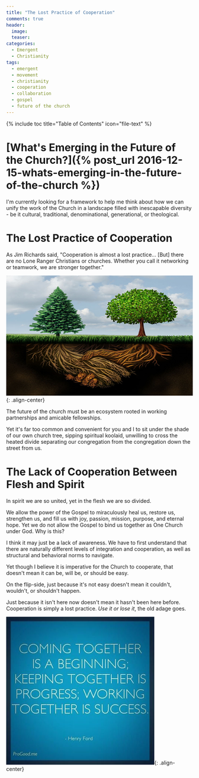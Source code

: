 ```yaml
---
title: "The Lost Practice of Cooperation"
comments: true
header:
  image:
  teaser:
categories:
  - Emergent
  - Christianity
tags:
  - emergent
  - movement
  - christianity
  - cooperation
  - collaboration
  - gospel
  - future of the church
---
```


{% include toc title="Table of Contents" icon="file-text" %}

# [What's Emerging in the Future of the Church?]({% post_url 2016-12-15-whats-emerging-in-the-future-of-the-church %})

I'm currently looking for a framework to help me think about how we can unify the work of the Church in a landscape filled with inescapable diversity - be it cultural, traditional, denominational, generational, or theological.

<!--more-->

# The Lost Practice of Cooperation

As Jim Richards said, "Cooperation is almost a lost practice... [But] there are no Lone Ranger Christians or churches. Whether you call it networking or teamwork, we are stronger together."

![Trees Linking](/images/posts/2016/12-december/2016-12-16-the-lost-practice-of-cooperation/trees-linking.jpg){: .align-center}

The future of the church must be an ecosystem rooted in working partnerships and amicable fellowships.

Yet it's far too common and convenient for you and I to sit under the shade of our own church tree, sipping spiritual koolaid, unwilling to cross the heated divide separating our congregation from the congregation down the street from us.

# The Lack of Cooperation Between Flesh and Spirit

In spirit we are so united, yet in the flesh we are so divided.

We allow the power of the Gospel to miraculously heal us, restore us, strengthen us, and fill us with joy, passion, mission, purpose, and eternal hope. Yet we do not allow the Gospel to bind us together as One Church under God. Why is this?

I think it may just be a lack of awareness. We have to first understand that there are naturally different levels of integration and cooperation, as well as structural and behavioral norms to navigate.

Yet though I believe it is imperative for the Church to cooperate, that doesn't mean it can be, will be, or should be easy.

On the flip-side, just because it's not easy doesn't mean it couldn't, wouldn't, or shouldn't happen.

 Just because it isn't here now doesn't mean it hasn't been here before. Cooperation is simply a lost practice. *Use it or lose it*, the old adage goes.

![Working Together](/images/posts/2016/12-december/2016-12-16-the-lost-practice-of-cooperation/working-together.jpg){: .align-center}
